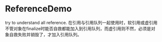 # ReferenceDemo
try to understand all reference.
在引用与引用队列一起使用时，软引用或虚引用不管对象在finalize时能否自救都能加入到引用队列，而虚引用则不然，必须是对象自救失败并销毁了，才加入引用队列。
